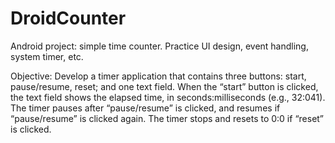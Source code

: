 DroidCounter
============

Android project: simple time counter.  Practice UI design, event handling, system timer, etc.

Objective:
Develop a timer application that contains three buttons: start, pause/resume, reset; and one
text field. When the “start” button is clicked, the text field shows the elapsed time, in
seconds:milliseconds (e.g., 32:041). The timer pauses after “pause/resume” is clicked, and resumes if
“pause/resume” is clicked again. The timer stops and resets to 0:0 if “reset” is clicked.

